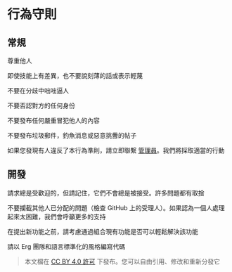 # 行為守則

## 常規

尊重他人

即使技能上有差異，也不要說刻薄的話或表示輕蔑

不要在分歧中咄咄逼人

不要否認對方的任何身份

不要發布任何嚴重冒犯他人的內容

不要發布垃圾郵件，釣魚消息或惡意挑釁的帖子

如果您發現有人違反了本行為準則，請立即聯繫 [管理員](mailto:moderation.erglang@gmail.com)。我們將採取適當的行動

## 開發

請求總是受歡迎的，但請記住，它們不會總是被接受。許多問題都有取捨

不要攔截其他人已分配的問題（檢查 GitHub 上的受理人）。如果認為一個人處理起來太困難，我們會呼籲更多的支持

在提出新功能之前，請考慮通過組合現有功能是否可以輕鬆解決該功能

請以 Erg 團隊和語言標準化的風格編寫代碼

> 本文檔在 [CC BY 4.0 許可](https://creativecommons.org/licenses/by/4.0/) 下發布。您可以自由引用、修改和重新分發它
